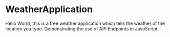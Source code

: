 # WeatherApplication
Hello World, this is a free weather application which tells the weather of the location you type. Demonstrating the use of  API Endpoints in JavaScript.
